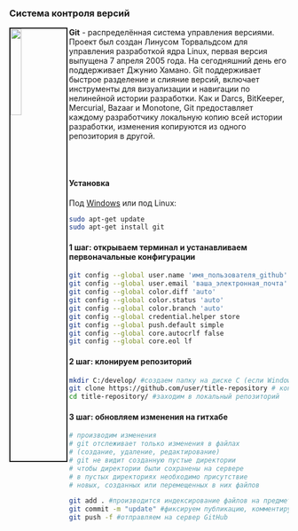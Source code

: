 <h3>Система контроля версий</h3>

<img src="http://media.w3guy.com/wp-content/uploads/2015/02/git.jpg" align="left" border="2" width="20%"/>
<b>Git</b> - распределённая система управления версиями. Проект был создан Линусом Торвальдсом для управления разработкой ядра Linux, первая версия выпущена 7 апреля 2005 года. На сегодняшний день его поддерживает Джунио Хамано. Git поддерживает быстрое разделение и слияние версий, включает инструменты для визуализации и навигации по нелинейной истории разработки. Как и Darcs, BitKeeper, Mercurial, Bazaar и Monotone, Git предоставляет каждому разработчику локальную копию всей истории разработки, изменения копируются из одного репозитория в другой.

<br><br>

<h4>Установка</h4>
Под <a href="https://git-scm.com/download/win">Windows</a> или под Linux:

```bash
sudo apt-get update
sudo apt-get install git
```

<h4>1 шаг: открываем терминал и устанавливаем первоначальные конфигурации</h4>

```bash
git config --global user.name 'имя_пользователя_github'
git config --global user.email 'ваша_электронная_почта'
git config --global color.diff 'auto'
git config --global color.status 'auto'
git config --global color.branch 'auto'
git config --global credential.helper store
git config --global push.default simple
git config --global core.autocrlf false
git config --global core.eol lf
```

<h4>2 шаг: клонируем репозиторий</h4>

```bash
mkdir C:/develop/ #cоздаем папку на диске C (если Windows)
git clone https://github.com/user/title-repository # копируем свой репозиторий на компьютер
cd title-repository/ #заходим в локальный репозиторий
```

<h4>3 шаг: обновляем изменения на гитхабе</h4>

```bash
# производим изменения
# git отслеживает только изменения в файлах
# (создание, удаление, редактирование)
# git не видит созданную пустые директории
# чтобы директории были сохранены на сервере
# в пустых директориях необходимо присутствие
# новых, созданных или перемещенных в них файлов

git add . #производится индексирование файлов на предмет изменения в них
git commit -m "update" #фиксируем публикацию, комментируем изменения
git push -f #отправляем на сервер GitHub
```
